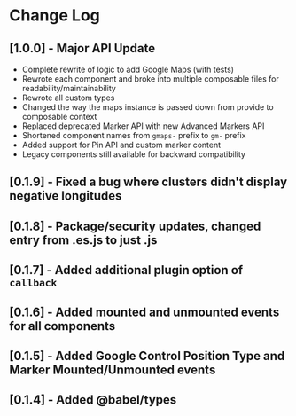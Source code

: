 # Change Log

## [1.0.0] - Major API Update
- Complete rewrite of logic to add Google Maps (with tests)
- Rewrote each component and broke into multiple composable files for readability/maintainability
- Rewrote all custom types
- Changed the way the maps instance is passed down from provide to composable context
- Replaced deprecated Marker API with new Advanced Markers API
- Shortened component names from `gmaps-` prefix to `gm-` prefix
- Added support for Pin API and custom marker content
- Legacy components still available for backward compatibility

## [0.1.9] - Fixed a bug where clusters didn't display negative longitudes

## [0.1.8] - Package/security updates, changed entry from .es.js to just .js

## [0.1.7] - Added additional plugin option of `callback`

## [0.1.6] - Added mounted and unmounted events for all components

## [0.1.5] - Added Google Control Position Type and Marker Mounted/Unmounted events

## [0.1.4] - Added @babel/types
